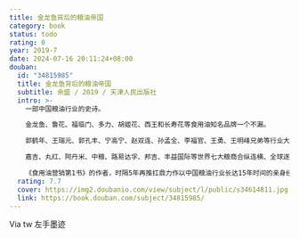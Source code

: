 ```yaml
---
title: 金龙鱼背后的粮油帝国
category: book
status: todo
rating: 0
year: 2019-7
date: 2024-07-16 20:11:24+08:00
douban:
  id: "34815985"
  title: 金龙鱼背后的粮油帝国
  subtitle: 余盛 / 2019 / 天津人民出版社
  intro: >-
    一部中国粮油行业的史诗。

    金龙鱼、鲁花、福临门、多力、胡姬花、西王和长寿花等食用油知名品牌一个不漏。

    郭鹤年、王瑞元、郭孔丰、宁高宁、赵双连、孙孟全、李福官、王勇、王明峰兄弟等行业大佬一一现身中国的植物油和大米，美洲的大豆，东南亚的棕榈油、澳洲的食糖，欧洲的葵花油、非洲的棕榈园，丰益国际的主要业务均有详述五得利面粉、宝洁日化、海天酱油、德芙巧克力、太古白糖、面包新语，金龙鱼下一个将要挑战谁？

    嘉吉、丸红、阿丹米、中粮、路易达孚、邦吉、丰益国际等世界七大粮商合纵连横、全球逐鹿美国、中国、日本、印度、巴西、加拿大、澳大利亚、印尼、阿根廷和乌克兰等全球粮食贸易大国的粮食争夺战外资品牌金龙鱼何以能称霸中国食用油市场30年？丰益国际如何仅用18年时间成长为世界500强企业？且看统辖金龙鱼和丰益国际的郭孔丰如何下好这一盘大棋。

    《食用油营销第1书》的作者，时隔5年再推扛鼎力作以中国粮油行业长达15年时间的亲身经历为依据，在讲述郭氏粮油帝国传奇故事的同时，还将为您一一揭开：世界历次粮食危机根源、石油与生物燃料产业内幕、绿色革命与转基因革命真相、中国粮食安全现状、美国如何操纵全球粮食市场……
  rating: 7.7
  cover: https://img2.doubanio.com/view/subject/l/public/s34614811.jpg
  link: https://book.douban.com/subject/34815985/
---
```


Via tw 左手墨迹
